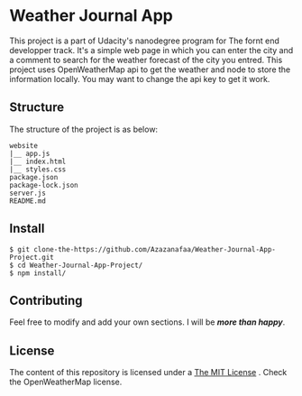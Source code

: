 # Weather Journal App
This project is a part of Udacity's nanodegree program for The fornt end developper track. It's a simple web page in which you can enter the city and a comment to search for the weather forecast of the city you entred. This project uses OpenWeatherMap api to get the weather and node to store the information locally. You may want to change the api key to get it work.


## Structure

The structure of the project is as below:
```
website
|__ app.js
|__ index.html
|__ styles.css    
package.json
package-lock.json
server.js
README.md
```

## Install

```
$ git clone-the-https://github.com/Azazanafaa/Weather-Journal-App-Project.git
$ cd Weather-Journal-App-Project/
$ npm install/
``` 

## Contributing

Feel free to modify and add your own sections. I will be ***more than happy***.

## License
The content of this repository is licensed under a [The MIT License](https://opensource.org/licenses/MIT) .
Check the OpenWeatherMap license.

